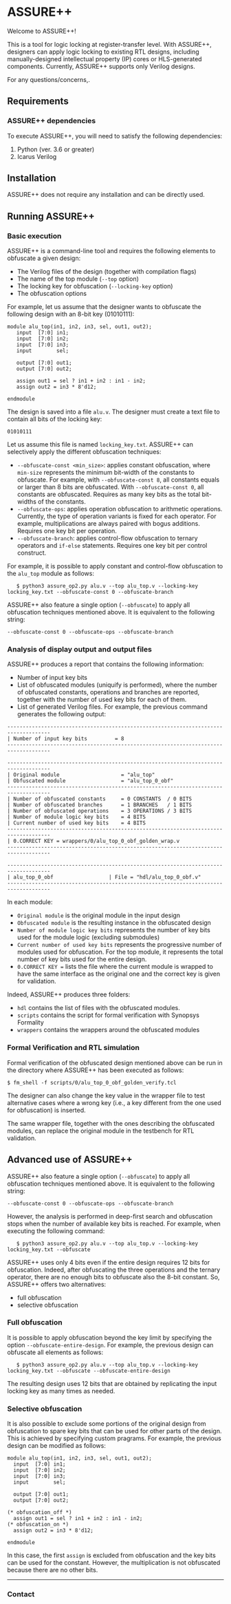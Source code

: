 # ASSURE++

Welcome to ASSURE++!

This is a tool for logic locking at register-transfer level. With ASSURE++, designers can apply logic locking to existing
RTL designs, including manually-designed intellectual property (IP) cores or HLS-generated components. Currently, 
ASSURE++ supports only Verilog designs.

For any questions/concerns,.

## Requirements ##

### ASSURE++ dependencies ####

To execute ASSURE++, you will need to satisfy the following dependencies:
1. Python (ver. 3.6 or greater)
2. Icarus Verilog

## Installation ##

ASSURE++ does not require any installation and can be directly used.

## Running ASSURE++ ##

### Basic execution ###

ASSURE++ is a command-line tool and requires the following elements to obfuscate a given design:
- The Verilog files of the design (together with compilation flags)
- The name of the top module (`--top` option) 
- The locking key for obfuscation (`--locking-key` option)
- The obfuscation options

For example, let us assume that the designer wants to obfuscate the following design with an 8-bit key (01010111):

```
module alu_top(in1, in2, in3, sel, out1, out2);
   input  [7:0] in1;
   input  [7:0] in2;
   input  [7:0] in3;
   input        sel;
   
   output [7:0] out1;
   output [7:0] out2;

   assign out1 = sel ? in1 + in2 : in1 - in2;
   assign out2 = in3 * 8'd12;

endmodule 
```

The design is saved into a file `alu.v`. The designer must create a text file to contain all bits of the locking key:
 
```
01010111
```

Let us assume this file is named `locking_key.txt`. ASSURE++ can selectively apply the different obfuscation techniques:
- `--obfuscate-const <min_size>`: applies constant obfuscation, where `min-size` represents the minimum bit-width of
the constants to obfuscate. For example, with `--obfuscate-const 8`, all constants equals or larger than 8 bits are 
obfuscated. With  `--obfuscate-const 0`, all constants are obfuscated. Requires as many key bits as the total bit-widths
of the constants.
- `--obfuscate-ops`: applies operation obfuscation to arithmetic operations. Currently, the type of operation variants
is fixed for each operator. For example, multiplications are always paired with bogus additions. Requires one key bit
per operation.
- `--obfuscate-branch`: applies control-flow obfuscation to ternary operators and `if-else` statements. Requires one key
bit per control construct.

For example, it is possible to apply constant and control-flow obfuscation to the `alu_top` module as follows:

```
   $ python3 assure_op2.py alu.v --top alu_top.v --locking-key locking_key.txt --obfuscate-const 0 --obfuscate-branch
```

ASSURE++ also feature a single option (`--obfuscate`) to apply all obfuscation techniques mentioned above. It is 
equivalent to the following string:
```
--obfuscate-const 0 --obfuscate-ops --obfuscate-branch
```
  
### Analysis of display output and output files  ###

ASSURE++ produces a report that contains the following information:
- Number of input key bits
- List of obfuscated modules (uniquify is performed), where the number of obfuscated constants, operations and branches
are reported, together with the number of used key bits for each of them.
- List of generated Verilog files. For example, the previous command generates the following output:
```
------------------------------------------------------------------------------------
| Number of input key bits         = 8
------------------------------------------------------------------------------------

------------------------------------------------------------------------------------
| Original module                    = "alu_top"
| Obfuscated module                  = "alu_top_0_obf"
------------------------------------------------------------------------------------
| Number of obfuscated constants     = 0 CONSTANTS  / 0 BITS
| Number of obfuscated branches      = 1 BRANCHES   / 1 BITS
| Number of obfuscated operations    = 3 OPERATIONS / 3 BITS
| Number of module logic key bits    = 4 BITS
| Current number of used key bits    = 4 BITS
------------------------------------------------------------------------------------
| 0.CORRECT KEY = wrappers/0/alu_top_0_obf_golden_wrap.v
------------------------------------------------------------------------------------

------------------------------------------------------------------------------------
| alu_top_0_obf                  | File = "hdl/alu_top_0_obf.v"
------------------------------------------------------------------------------------
``` 
In each module:
- `Original module` is the original module in the input design
- `Obfuscated module` is the resulting instance in the obfuscated design
- `Number of module logic key bits` represents the number of key bits used for the module logic (excluding submodules)
- `Current number of used key bits` represents the progressive number of modules used for obfuscation. For the top
module, it represents the total number of key bits used for the entire design.
- `0.CORRECT KEY =` lists the file where the current module is wrapped to have the same interface as the original one
and the correct key is given for validation.

Indeed, ASSURE++ produces three folders:
- `hdl` contains the list of files with the obfuscated modules.
- `scripts` contains the script for formal verification with Synopsys Formality
- `wrappers` contains the wrappers around the obfuscated modules

### Formal Verification and RTL simulation ###

Formal verification of the obfuscated design mentioned above can be run in the directory where ASSURE++ has been executed
as follows:
```
$ fm_shell -f scripts/0/alu_top_0_obf_golden_verify.tcl
```

The designer can also change the key value in the wrapper file to test alternative cases where a wrong key (i.e., a key
different from the one used for obfuscation) is inserted. 

The same wrapper file, together with the ones describing the obfuscated modules, can replace the original module in the 
testbench for RTL validation.  

## Advanced use of ASSURE++ ## 

ASSURE++ also feature a single option (`--obfuscate`) to apply all obfuscation techniques mentioned above. It is 
equivalent to the following string:
```
--obfuscate-const 0 --obfuscate-ops --obfuscate-branch
```

However, the analysis is performed in deep-first search and obfuscation stops when the number of available key bits is
reached. For example, when executing the following command:

```
   $ python3 assure_op2.py alu.v --top alu_top.v --locking-key locking_key.txt --obfuscate
```

ASSURE++ uses only 4 bits even if the entire design requires 12 bits for obfuscation. Indeed, after obfuscating the three
operations and the ternary operator, there are no enough bits to obfuscate also the 8-bit constant. So, ASSURE++ offers 
two alternatives:
- full obfuscation
- selective obfuscation

### Full obfuscation ###

It is possible to apply obfuscation beyond the key limit by specifying the option `--obfuscate-entire-design`. For 
example, the previous design can obfuscate all elements as follows:

```
   $ python3 assure_op2.py alu.v --top alu_top.v --locking-key locking_key.txt --obfuscate --obfuscate-entire-design
```
The resulting design uses 12 bits that are obtained by replicating the input locking key as many times as needed.

### Selective obfuscation ###

It is also possible to exclude some portions of the original design from obfuscation to spare key bits that can be used
for other parts of the design. This is achieved by specifying custom pragrams. For example, the previous design can be
modified as follows:
 ```
module alu_top(in1, in2, in3, sel, out1, out2);
   input  [7:0] in1;
   input  [7:0] in2;
   input  [7:0] in3;
   input        sel;
   
   output [7:0] out1;
   output [7:0] out2;

(* obfuscation_off *) 
   assign out1 = sel ? in1 + in2 : in1 - in2;
(* obfuscation_on *) 
   assign out2 = in3 * 8'd12;

endmodule 
```
In this case, the first `assign` is excluded from obfuscation and the key bits can be used for the constant. However, 
the multiplication is not obfuscated because there are no other bits.
 

-----------------------

### Contact ###



